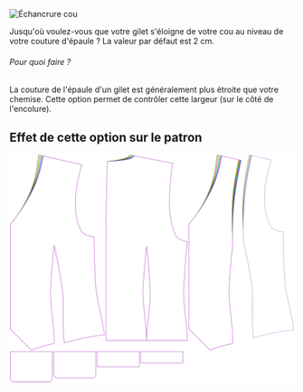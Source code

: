 ![Échancrure cou](neckinset.svg)

Jusqu'où voulez-vous que votre gilet s'éloigne de votre cou au niveau de votre couture d'épaule ? La valeur par défaut est 2 cm.

<Note>

###### Pour quoi faire ?

La couture de l'épaule d'un gilet est généralement plus étroite que votre chemise. Cette option permet de contrôler cette largeur (sur le côté de l'encolure).

</Note>

## Effet de cette option sur le patron
![Cette image montre l'effet de cette option en superposant plusieurs variantes qui ont une valeur différente pour cette option](wahid_neckinset_sample.svg "Effet de cette option sur le patron")